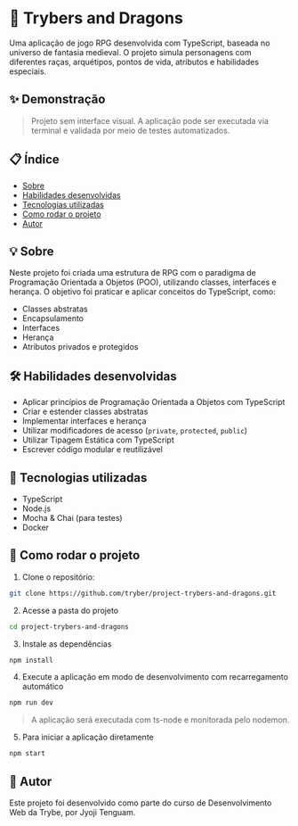 # 🐉 Trybers and Dragons

Uma aplicação de jogo RPG desenvolvida com TypeScript, baseada no universo de fantasia medieval. O projeto simula personagens com diferentes raças, arquétipos, pontos de vida, atributos e habilidades especiais.

## ✨ Demonstração

> Projeto sem interface visual. A aplicação pode ser executada via terminal e validada por meio de testes automatizados.

## 📋 Índice

- [Sobre](#-sobre)
- [Habilidades desenvolvidas](#-habilidades-desenvolvidas)
- [Tecnologias utilizadas](#-tecnologias-utilizadas)
- [Como rodar o projeto](#-como-rodar-o-projeto)
- [Autor](#-autor)

## 💡 Sobre

Neste projeto foi criada uma estrutura de RPG com o paradigma de Programação Orientada a Objetos (POO), utilizando classes, interfaces e herança. O objetivo foi praticar e aplicar conceitos do TypeScript, como:

- Classes abstratas
- Encapsulamento
- Interfaces
- Herança
- Atributos privados e protegidos

## 🛠️ Habilidades desenvolvidas

- Aplicar princípios de Programação Orientada a Objetos com TypeScript
- Criar e estender classes abstratas
- Implementar interfaces e herança
- Utilizar modificadores de acesso (`private`, `protected`, `public`)
- Utilizar Tipagem Estática com TypeScript
- Escrever código modular e reutilizável

## 🧪 Tecnologias utilizadas

- TypeScript
- Node.js
- Mocha & Chai (para testes)
- Docker

## 🚀 Como rodar o projeto

1. Clone o repositório:

```bash
git clone https://github.com/tryber/project-trybers-and-dragons.git
```

2. Acesse a pasta do projeto

```bash
cd project-trybers-and-dragons
```

3. Instale as dependências

```bash
npm install
```

4. Execute a aplicação em modo de desenvolvimento com recarregamento automático

```bash
npm run dev
```
>A aplicação será executada com ts-node e monitorada pelo nodemon.

5. Para iniciar a aplicação diretamente

```bash
npm start
```
## 👤 Autor

Este projeto foi desenvolvido como parte do curso de Desenvolvimento Web da Trybe, por Jyoji Tenguam.
